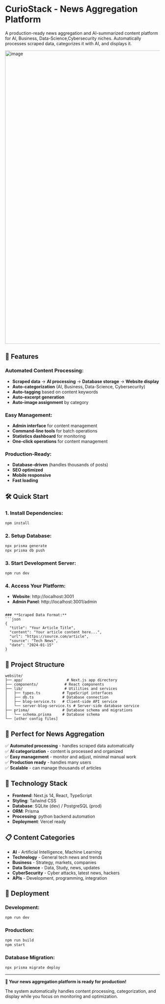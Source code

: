 # CurioStack - News Aggregation Platform

A production-ready news aggregation and AI-summarized content platform for AI, Business, Data-Science,Cybersecurity niches. Automatically processes scraped data, categorizes it with AI, and displays it.

<img width="1876" height="955" alt="image" src="https://github.com/user-attachments/assets/2556fc88-b3de-446d-babb-8b7b2f9d2e55" />

## 🚀 **Features**

### **Automated Content Processing:**
- **Scraped data** → **AI processing** → **Database storage** → **Website display**
- **Auto-categorization** (AI, Business, Data-Science, Cybersecurity)
- **Auto-tagging** based on content keywords
- **Auto-excerpt generation**
- **Auto-image assignment** by category

### **Easy Management:**
- **Admin interface** for content management
- **Command-line tools** for batch operations
- **Statistics dashboard** for monitoring
- **One-click operations** for content management

### **Production-Ready:**
- **Database-driven** (handles thousands of posts)
- **SEO optimized**
- **Mobile responsive**
- **Fast loading**

## 🛠️ **Quick Start**

### **1. Install Dependencies:**
```bash
npm install
```

### **2. Setup Database:**
```bash
npx prisma generate
npx prisma db push
```

### **3. Start Development Server:**
```bash
npm run dev
```

### **4. Access Your Platform:**
- **Website**: http://localhost:3001
- **Admin Panel**: http://localhost:3001/admin

```

### **Scraped Data Format:**
```json
{
  "title": "Your Article Title",
  "content": "Your article content here...",
  "url": "https://source.com/article",
  "source": "Tech News",
  "date": "2024-01-15"
}
```

## 📁 **Project Structure**

```
website/
├── app/                    # Next.js app directory
├── components/            # React components
├── lib/                   # Utilities and services
│   ├── types.ts          # TypeScript interfaces
│   ├── db.ts             # Database connection
│   ├── blog-service.ts   # Client-side API service
│   └── server-blog-service.ts # Server-side database service
├── prisma/               # Database schema and migrations
│   └── schema.prisma     # Database schema
└── [other config files]
```

## 🎯 **Perfect for News Aggregation**

✅ **Automated processing** - handles scraped data automatically  
✅ **AI categorization** - content is processed and organized  
✅ **Easy management** - monitor and adjust, minimal manual work  
✅ **Production ready** - handles many users  
✅ **Scalable** - can manage thousands of articles   


## 🔧 **Technology Stack**

- **Frontend**: Next.js 14, React, TypeScript
- **Styling**: Tailwind CSS
- **Database**: SQLite (dev) / PostgreSQL (prod)
- **ORM**: Prisma
- **Processing**: python backend automation
- **Deployment**: Vercel ready

## 📋 **Content Categories**

- **AI** - Artificial Intelligence, Machine Learning
- **Technology** - General tech news and trends
- **Business** - Strategy, markets, companies
- **Data Science** - Data, Study, news, updates
- **CyberSecurity** - Cyber attacks, latest news, hackers
- **APIs** - Development, programming, integration


## 🚀 **Deployment**

### **Development:**
```bash
npm run dev
```

### **Production:**
```bash
npm run build
npm start
```

### **Database Migration:**
```bash
npx prisma migrate deploy
```

---

**🎉 Your news aggregation platform is ready for production!**

The system automatically handles content processing, categorization, and display while you focus on monitoring and optimization. 

